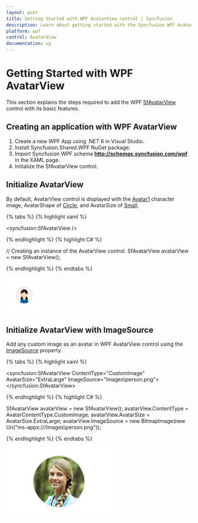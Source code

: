 ```yaml
---
layout: post
title: Getting Started with WPF AvatarView control | Syncfusion
description: Learn about getting started with the Syncfusion WPF AvatarView (SfAvatarView) control with its basic features.
platform: wpf
control: AvatarView
documentation: ug
---
```


# Getting Started with WPF AvatarView

This section explains the steps required to add the WPF [SfAvatarView](https://help.syncfusion.com/cr/wpf/Syncfusion.Windows.Shared.SfAvatarView.html) control with its basic features.

## Creating an application with WPF AvatarView

1. Create a new WPF App using .NET 6 in Visual Studio.
2. Install Syncfusion.Shared.WPF NuGet package. 
3. Import Syncfusion WPF schema **http://schemas.syncfusion.com/wpf** in the XAML page.
4. Initialize the SfAvatarView control.

## Initialize AvatarView 

By default, AvatarView control is displayed with the [Avatar1](https://help.syncfusion.com/cr/wpf/Syncfusion.Windows.Shared.AvatarCharacter.html#Syncfusion_Windows_Shared_AvatarCharacter_Avatar1) character image, AvatarShape of [Circle](https://help.syncfusion.com/cr/wpf/Syncfusion.Windows.Shared.AvatarShape.html#Syncfusion_Windows_Shared_AvatarShape_Circle), and AvatarSize of [Small](https://help.syncfusion.com/cr/wpf/Syncfusion.Windows.Shared.AvatarSize.html#Syncfusion_Windows_Shared_AvatarSize_Small).

{% tabs %}
{% highlight xaml %}

<Window x:Class="GettingStarted.MainPage"
        xmlns="http://schemas.microsoft.com/winfx/2006/xaml/presentation"
        xmlns:x="http://schemas.microsoft.com/winfx/2006/xaml"
        xmlns:d="http://schemas.microsoft.com/expression/blend/2008"
        xmlns:mc="http://schemas.openxmlformats.org/markup-compatibility/2006"
        xmlns:local="clr-namespace:GettingStarted"
        xmlns:syncfusion="http://schemas.syncfusion.com/wpf"
        mc:Ignorable="d"
        Title="MainWindow" Height="450" Width="800">
    <Grid>
        <syncfusion:SfAvatarView />
    </Grid>
</Window>

{% endhighlight %} 
{% highlight C# %}

// Creating an instance of the AvatarView control.
SfAvatarView avatarView = new SfAvatarView();
           
{% endhighlight %}
{% endtabs %}

![WPF AvatarView control](avatarview_images/wpf_avatarview.png)

## Initialize AvatarView with ImageSource

Add any custom image as an avatar in WPF AvatarView control using the [ImageSource](https://help.syncfusion.com/cr/wpf/Syncfusion.Windows.Shared.SfAvatarView.html#Syncfusion_Windows_Shared_SfAvatarView_ImageSource) property.

{% tabs %}
{% highlight xaml %}

<syncfusion:SfAvatarView ContentType="CustomImage"
                         AvatarSize="ExtraLarge"
                         ImageSource="Images\person.png">
</syncfusion:SfAvatarView>

{% endhighlight %} 
{% highlight C# %}

SfAvatarView avatarView = new SfAvatarView();
avatarView.ContentType = AvatarContentType.CustomImage;
avatarView.AvatarSize = AvatarSize.ExtraLarge;
avatarView.ImageSource = new BitmapImage(new Uri("ms-appx:///Images\\person.png"));
           
{% endhighlight %}
{% endtabs %}

![WPF AvatarView control with custom image](avatarview_images/wpf_avatarview_imagesource.png)
